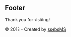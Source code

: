 <style style="display:none">
footer {
    background-color: #bbbbbb;
}
footer > * {
    display: inline-block;
    margin: 0 10px;
}
footer > h2 {
    margin: 0;
}
</style>

## Footer

Thank you for visiting! 

&copy; 2018 - Created by [ssebsMS](https://github.com/ssebs/ssebsms)
